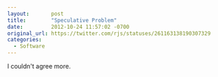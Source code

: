 ```yaml
---
layout:       post
title:        "Speculative Problem"
date:         2012-10-24 11:57:02 -0700
original_url: https://twitter.com/rjs/statuses/261163138190307329
categories:
  - Software
---
```


I couldn't agree more.
